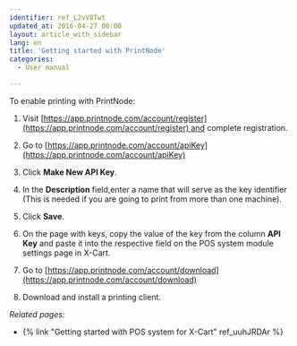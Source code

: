 ```yaml
---
identifier: ref_L2vV8Twt
updated_at: 2016-04-27 00:00
layout: article_with_sidebar
lang: en
title: 'Getting started with PrintNode'
categories:
  - User manual

---
```



To enable printing with PrintNode:

1.  Visit [https://app.printnode.com/account/register](https://app.printnode.com/account/register) and complete registration.

2.  Go to [https://app.printnode.com/account/apiKey](https://app.printnode.com/account/apiKey)

3.  Click **Make New API Key**.

4.  In the **Description** field,enter a name that will serve as the key identifier (This is needed if you are going to print from more than one machine).

5.  Click **Save**.

6.  On the page with keys, copy the value of the key from the column **API Key** and paste it into the respective field on the POS system module settings page in X-Cart.

7.  Go to [https://app.printnode.com/account/download](https://app.printnode.com/account/download)

8.  Download and install a printing client.

_Related pages:_

*   {% link "Getting started with POS system for X-Cart" ref_uuhJRDAr %}